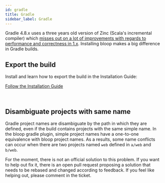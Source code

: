 ```yaml
---
id: gradle
title: Gradle
sidebar_label: Gradle
---
```


Gradle 4.8.x uses a three years old version of Zinc (Scala's incremental compiler) which [misses out
on a lot of improvements with regards to performance and correctness in
1.x](https://www.scala-lang.org/blog/2017/11/03/zinc-blog-1.0.html). Installing bloop makes a big
difference in Gradle builds.

## Export the build

Install and learn how to export the build in the Installation Guide:

<a class="button" href="/bloop/setup">Follow the Installation Guide</a>

<br>

## Disambiguate projects with same name

Gradle project names are disambiguate by the path in which they are defined, even if the build
contains projects with the same simple name. In the bloop gradle plugin, simple project names have a
one-to-one equivalence with bloop project names. As a results, some name conflicts can occur when
there are two projects named `web` defined in `a/web` and `b/web`.

For the moment, there is not an official solution to this problem. If you want to help out fix it,
there is an open pull request proposing a solution that needs to be rebased and changed according to
feedback. If you feel like helping out, please comment in the ticket.
